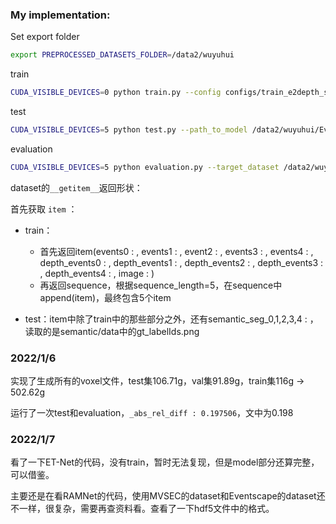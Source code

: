 ### My implementation: 

Set export folder

```bash
export PREPROCESSED_DATASETS_FOLDER=/data2/wuyuhui
```

train

```bash
CUDA_VISIBLE_DEVICES=0 python train.py --config configs/train_e2depth_si_grad_loss_statenet_ergb.json
```

test

```bash
CUDA_VISIBLE_DEVICES=5 python test.py --path_to_model /data2/wuyuhui/Eventscape/ramnet_sim.pth.tar --output_path /data2/wuyuhui/Eventscape/e2depth_evaluation/test --data_folder /data2/wuyuhui/Eventscape/Town05_test/Town05/ --config configs/train_e2depth_si_grad_loss_statenet_ergb.json
```

evaluation

```bash
CUDA_VISIBLE_DEVICES=5 python evaluation.py --target_dataset /data2/wuyuhui/Eventscape/e2depth_evaluation/test/ground_truth/npy/depth_image/ --predictions_dataset /data2/wuyuhui/Eventscape/e2depth_evaluation/test/npy/image/ --clip_distance 1000 --reg_factor 5.70378
```

dataset的`__getitem__`返回形状：

首先获取 `item` ：

* train：
	* 首先返回item(events0 : , events1 : , event2 : , events3 : , events4 : , depth_events0 : , depth_events1 : , depth_events2 : , depth_events3 : , depth_events4 : , image : )
	* 再返回sequence，根据sequence_length=5，在sequence中append(item)，最终包含5个item

* test：item中除了train中的那些部分之外，还有semantic_seg_0,1,2,3,4 : ，读取的是semantic/data中的gt_labelIds.png


### 2022/1/6 

实现了生成所有的voxel文件，test集106.71g，val集91.89g，train集116g -> 502.62g

运行了一次test和evaluation，`_abs_rel_diff : 0.197506`，文中为0.198

### 2022/1/7

看了一下ET-Net的代码，没有train，暂时无法复现，但是model部分还算完整，可以借鉴。

主要还是在看RAMNet的代码，使用MVSEC的dataset和Eventscape的dataset还不一样，很复杂，需要再查资料看。查看了一下hdf5文件中的格式。




